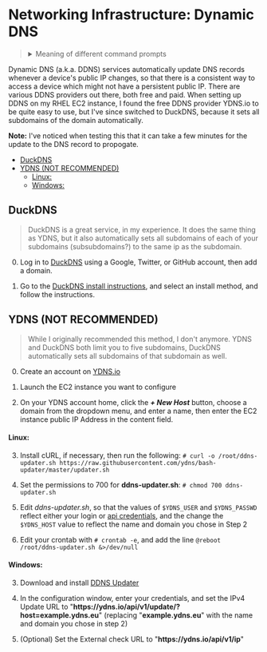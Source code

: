 # Networking Infrastructure: Dynamic DNS

> <details>
> <summary>Meaning of different command prompts</summary>
> Unix/Linux: <code>$</code>: can be run as normal user<br>
> Unix/Linux: <code>#</code>: must be run as root (or with <code>sudo</code>)<br>
> Windows: <code>></code>: Command Prompt or PowerShell<br>
> Windows: <code>PS></code>: PowerShell only<br>
> Unix/Linux and Windows: <code>$/></code>,<code>#/></code>: Works in Windows and Unix/Linux.
> </details>

Dynamic DNS (a.k.a. DDNS) services automatically update DNS records whenever a device's public IP changes, so that there is a consistent way to access a device which might not have a persistent public IP. There are various DDNS providers out there, both free and paid. When setting up DDNS on my RHEL EC2 instance, I found the free DDNS provider YDNS.io to be quite easy to use, but I've since switched to DuckDNS, because it sets all subdomains of the domain automatically.

**Note:** I've noticed when testing this that it can take a few minutes for the update to the DNS record to propogate.

<!-- vim-markdown-toc GFM -->

* [DuckDNS](#duckdns)
* [YDNS (NOT RECOMMENDED)](#ydns-not-recommended)
    * [Linux:](#linux)
    * [Windows:](#windows)

<!-- vim-markdown-toc -->

## DuckDNS

> DuckDNS is a great service, in my experience. It does the same thing as YDNS, but it also automatically sets all subdomains of each of your subdomains (subsubdomains?) to the same ip as the subdomain.

0. Log in to [DuckDNS](https://www.duckdns.org) using a Google, Twitter, or GitHub account, then add a domain.

1. Go to the [DuckDNS install instructions](https://www.duckdns.org/install.jsp), and select an install method, and follow the instructions.

## YDNS (NOT RECOMMENDED)

> While I originally recommended this method, I don't anymore. YDNS and DuckDNS both limit you to five subdomains, DuckDNS automatically sets all subdomains of that subdomain as well.

0. Create an account on [YDNS.io](https://ydns.io)

1. Launch the EC2 instance you want to configure

2. On your YDNS account home, click the ***+ New Host*** button, choose a domain from the dropdown menu, and enter a name, then enter the EC2 instance public IP Address in the content field.

#### Linux:

3. Install cURL, if necessary, then run the following: `# curl -o /root/ddns-updater.sh https://raw.githubusercontent.com/ydns/bash-updater/master/updater.sh`

5. Set the permissions to 700 for **ddns-updater.sh**: `# chmod 700 ddns-updater.sh`

6. Edit *ddns-updater<nolink>.sh*, so that the values of `$YDNS_USER` and `$YDNS_PASSWD` reflect either your login or [api credentials](https://ydns.io/user/api), and the change the `$YDNS_HOST` value to reflect the name and domain you chose in Step 2

7. Edit your crontab with `# crontab -e`, and add the line `@reboot /root/ddns-updater.sh &>/dev/null`

#### Windows:

3. Download and install [DDNS Updater](https://ddnsupdater.videocoding.org/download.html)

4. In the configuration window, enter your credentials, and set the IPv4 Update URL to "**https<nolink>://ydns<nolink>.io/api/v1/update/?host=example.ydns.eu**" (replacing "**example.ydns.eu**" with the name and domain you chose in step 2)

5. (Optional) Set the External check URL to "**https<nolink>://ydns<nolink>.io/api/v1/ip**"
